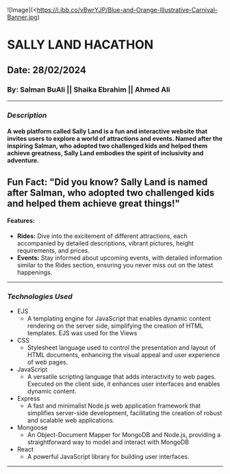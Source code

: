 ![Image](<https://i.ibb.co/vBwrYJP/Blue-and-Orange-Illustrative-Carnival-Banner.jpg)

# SALLY LAND HACATHON

## Date: 28/02/2024

### By: Salman BuAli || Shaika Ebrahim || Ahmed Ali

---

### **_Description_**

#### A web platform called Sally Land is a fun and interactive website that invites users to explore a world of attractions and events. Named after the inspiring Salman, who adopted two challenged kids and helped them achieve greatness, Sally Land embodies the spirit of inclusivity and adventure.

## Fun Fact: "Did you know? Sally Land is named after Salman, who adopted two challenged kids and helped them achieve great things!"

#### Features:

- **Rides:** Dive into the excitement of different attractions, each accompanied by detailed descriptions, vibrant pictures, height requirements, and prices.
- **Events:** Stay informed about upcoming events, with detailed information similar to the Rides section, ensuring you never miss out on the latest happenings.

---

### **_Technologies Used_**

- EJS
  - A templating engine for JavaScript that enables dynamic content rendering on the server side, simplifying the creation of HTML templates. EJS was used for the Views
- CSS
  - Stylesheet language used to control the presentation and layout of HTML documents, enhancing the visual appeal and user experience of web pages.
- JavaScript
  - A versatile scripting language that adds interactivity to web pages. Executed on the client side, it enhances user interfaces and enables dynamic content.
- Express
  - A fast and minimalist Node.js web application framework that simplifies server-side development, facilitating the creation of robust and scalable web applications.
- Mongoose
  - An Object-Document Mapper for MongoDB and Node.js, providing a straightforward way to model and interact with MongoDB
- React
  - A powerful JavaScript library for building user interfaces.

---
